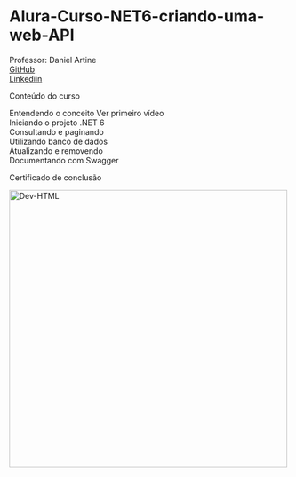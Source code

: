 # Alura-Curso-NET6-criando-uma-web-API

 Professor: Daniel Artine<br>
 [GitHub](https://github.com/danielartine)<br>
 [Linkediin](https://www.linkedin.com/search/results/all/?fetchDeterministicClustersOnly=true&heroEntityKey=urn%3Ali%3Afsd_profile%3AACoAABcpws4BMNGWKCfL_RvCTYOd3JnlmeUoS1M&keywords=daniel%20artine&origin=RICH_QUERY_SUGGESTION&position=1&searchId=34bab6c1-c87b-4851-a974-d1f470021277&sid=.9e&spellCorrectionEnabled=false)<br>

Conteúdo do curso

Entendendo o conceito Ver primeiro vídeo<br>
Iniciando o projeto .NET 6<br>
Consultando e paginando<br>
Utilizando banco de dados<br>
Atualizando e removendo<br>
Documentando com Swagger<br>

Certificado de conclusão<br>

<img align="center" alt="Dev-HTML" height="500em" src="https://github.com/FabioNunesDEV/Certificados/blob/main/F%C3%A1bio%20Vicente%20Nunes%20-%20Curso%20.NET%206_%20criando%20uma%20web%20API%20-%20Alura.png">
